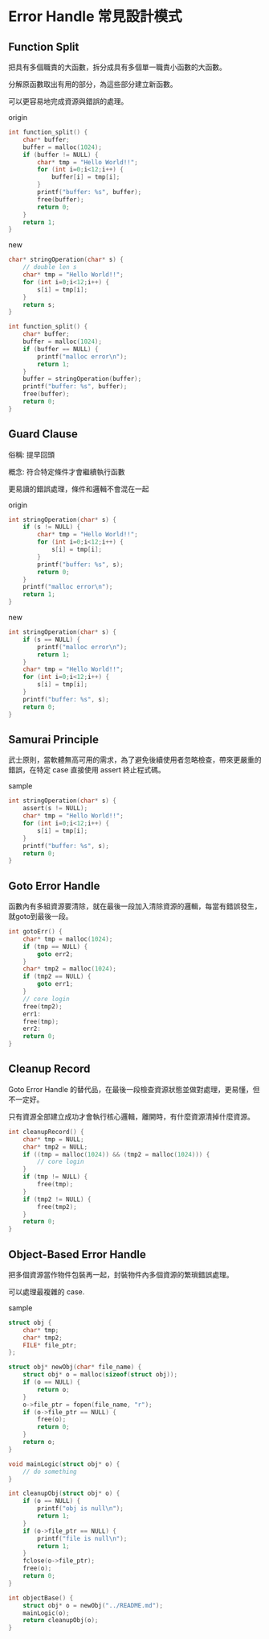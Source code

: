 # Error Handle 常見設計模式

## Function Split

把具有多個職責的大函數，拆分成具有多個單一職責小函數的大函數。

分解原函數取出有用的部分，為這些部分建立新函數。

可以更容易地完成資源與錯誤的處理。

origin

```c
int function_split() {
    char* buffer;
    buffer = malloc(1024);
    if (buffer != NULL) {
        char* tmp = "Hello World!!";
        for (int i=0;i<12;i++) {
            buffer[i] = tmp[i];
        }
        printf("buffer: %s", buffer);
        free(buffer);
        return 0;
    }
    return 1;
}
```

new

```c
char* stringOperation(char* s) {
    // double len s
    char* tmp = "Hello World!!";
    for (int i=0;i<12;i++) {
        s[i] = tmp[i];
    }
    return s;
}

int function_split() {
    char* buffer;
    buffer = malloc(1024);
    if (buffer == NULL) {
        printf("malloc error\n");
        return 1;
    }
    buffer = stringOperation(buffer);
    printf("buffer: %s", buffer);
    free(buffer);
    return 0;
}
```

## Guard Clause

俗稱: 提早回頭

概念: 符合特定條件才會繼續執行函數

更易讀的錯誤處理，條件和邏輯不會混在一起

origin

```c
int stringOperation(char* s) {
    if (s != NULL) {
        char* tmp = "Hello World!!";
        for (int i=0;i<12;i++) {
            s[i] = tmp[i];
        }
        printf("buffer: %s", s);
        return 0;
    }
    printf("malloc error\n");
    return 1;
}
```

new

```c
int stringOperation(char* s) {
    if (s == NULL) {
        printf("malloc error\n");
        return 1;
    }
    char* tmp = "Hello World!!";
    for (int i=0;i<12;i++) {
        s[i] = tmp[i];
    }
    printf("buffer: %s", s);
    return 0;
}
```

## Samurai Principle

武士原則，當軟體無高可用的需求，為了避免後續使用者忽略檢查，帶來更嚴重的錯誤，在特定 case 直接使用 assert 終止程式碼。

sample

```c
int stringOperation(char* s) {
    assert(s != NULL);
    char* tmp = "Hello World!!";
    for (int i=0;i<12;i++) {
        s[i] = tmp[i];
    }
    printf("buffer: %s", s);
    return 0;
}
```

## Goto Error Handle

函數內有多組資源要清除，就在最後一段加入清除資源的邏輯，每當有錯誤發生，就goto到最後一段。

```c
int gotoErr() {
    char* tmp = malloc(1024);
    if (tmp == NULL) {
        goto err2;
    }
    char* tmp2 = malloc(1024);
    if (tmp2 == NULL) {
        goto err1;
    }
    // core login
    free(tmp2);
    err1:
    free(tmp);
    err2:
    return 0;
}
```

## Cleanup Record

Goto Error Handle 的替代品，在最後一段檢查資源狀態並做對處理，更易懂，但不一定好。

只有資源全部建立成功才會執行核心邏輯，離開時，有什麼資源清掉什麼資源。

```c
int cleanupRecord() {
    char* tmp = NULL;
    char* tmp2 = NULL;
    if ((tmp = malloc(1024)) && (tmp2 = malloc(1024))) {
        // core login
    }
    if (tmp != NULL) {
        free(tmp);
    }
    if (tmp2 != NULL) {
        free(tmp2);
    }
    return 0;
}
```

## Object-Based Error Handle

把多個資源當作物件包裝再一起，封裝物件內多個資源的繁瑣錯誤處理。

可以處理最複雜的 case.

sample

```c
struct obj {
    char* tmp;
    char* tmp2;
    FILE* file_ptr;
};

struct obj* newObj(char* file_name) {
    struct obj* o = malloc(sizeof(struct obj));
    if (o == NULL) {
        return o;
    }
    o->file_ptr = fopen(file_name, "r");
    if (o->file_ptr == NULL) {
        free(o);
        return 0;
    }
    return o;
}

void mainLogic(struct obj* o) {
    // do something
}

int cleanupObj(struct obj* o) {
    if (o == NULL) {
        printf("obj is null\n");
        return 1;
    }
    if (o->file_ptr == NULL) {
        printf("file is null\n");
        return 1;
    }
    fclose(o->file_ptr);
    free(o);
    return 0;
}

int objectBase() {
    struct obj* o = newObj("../README.md");
    mainLogic(o);
    return cleanupObj(o);
}
```